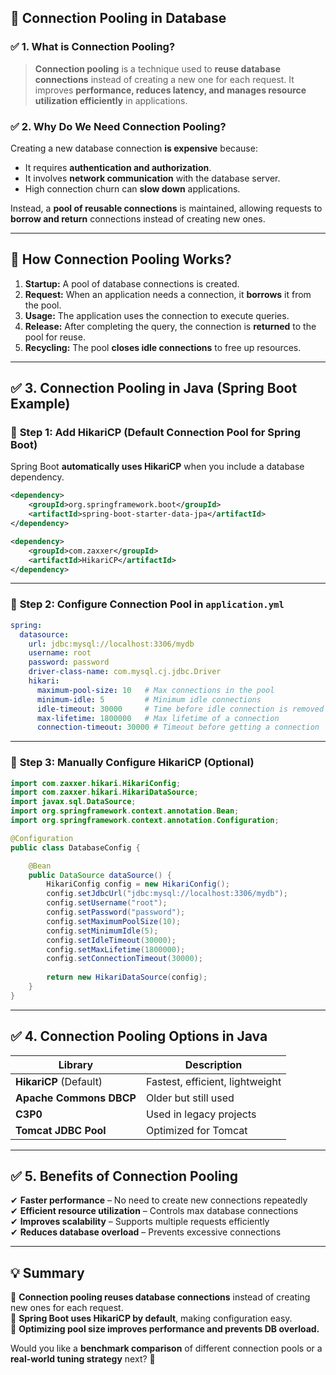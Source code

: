 ## 🔄 **Connection Pooling in Database**

### ✅ **1. What is Connection Pooling?**
> **Connection pooling** is a technique used to **reuse database connections** instead of creating a new one for each request. It improves **performance, reduces latency, and manages resource utilization efficiently** in applications.

### ✅ **2. Why Do We Need Connection Pooling?**
Creating a new database connection **is expensive** because:
- It requires **authentication and authorization**.
- It involves **network communication** with the database server.
- High connection churn can **slow down** applications.

Instead, a **pool of reusable connections** is maintained, allowing requests to **borrow and return** connections instead of creating new ones.

---

## 🔹 **How Connection Pooling Works?**
1. **Startup:** A pool of database connections is created.
2. **Request:** When an application needs a connection, it **borrows** it from the pool.
3. **Usage:** The application uses the connection to execute queries.
4. **Release:** After completing the query, the connection is **returned** to the pool for reuse.
5. **Recycling:** The pool **closes idle connections** to free up resources.

---

## ✅ **3. Connection Pooling in Java (Spring Boot Example)**

### 🔹 **Step 1: Add HikariCP (Default Connection Pool for Spring Boot)**
Spring Boot **automatically uses HikariCP** when you include a database dependency.

```xml
<dependency>
    <groupId>org.springframework.boot</groupId>
    <artifactId>spring-boot-starter-data-jpa</artifactId>
</dependency>

<dependency>
    <groupId>com.zaxxer</groupId>
    <artifactId>HikariCP</artifactId>
</dependency>
```

---

### 🔹 **Step 2: Configure Connection Pool in `application.yml`**

```yaml
spring:
  datasource:
    url: jdbc:mysql://localhost:3306/mydb
    username: root
    password: password
    driver-class-name: com.mysql.cj.jdbc.Driver
    hikari:
      maximum-pool-size: 10   # Max connections in the pool
      minimum-idle: 5         # Minimum idle connections
      idle-timeout: 30000     # Time before idle connection is removed
      max-lifetime: 1800000   # Max lifetime of a connection
      connection-timeout: 30000 # Timeout before getting a connection
```

---

### 🔹 **Step 3: Manually Configure HikariCP (Optional)**

```java
import com.zaxxer.hikari.HikariConfig;
import com.zaxxer.hikari.HikariDataSource;
import javax.sql.DataSource;
import org.springframework.context.annotation.Bean;
import org.springframework.context.annotation.Configuration;

@Configuration
public class DatabaseConfig {

    @Bean
    public DataSource dataSource() {
        HikariConfig config = new HikariConfig();
        config.setJdbcUrl("jdbc:mysql://localhost:3306/mydb");
        config.setUsername("root");
        config.setPassword("password");
        config.setMaximumPoolSize(10);
        config.setMinimumIdle(5);
        config.setIdleTimeout(30000);
        config.setMaxLifetime(1800000);
        config.setConnectionTimeout(30000);
        
        return new HikariDataSource(config);
    }
}
```

---

## ✅ **4. Connection Pooling Options in Java**
| Library | Description |
|---------|------------|
| **HikariCP** (Default) | Fastest, efficient, lightweight |
| **Apache Commons DBCP** | Older but still used |
| **C3P0** | Used in legacy projects |
| **Tomcat JDBC Pool** | Optimized for Tomcat |

---

## ✅ **5. Benefits of Connection Pooling**
✔ **Faster performance** – No need to create new connections repeatedly  
✔ **Efficient resource utilization** – Controls max database connections  
✔ **Improves scalability** – Supports multiple requests efficiently  
✔ **Reduces database overload** – Prevents excessive connections

---

## **💡 Summary**
🔹 **Connection pooling reuses database connections** instead of creating new ones for each request.  
🔹 **Spring Boot uses HikariCP by default**, making configuration easy.  
🔹 **Optimizing pool size improves performance and prevents DB overload.**

Would you like a **benchmark comparison** of different connection pools or a **real-world tuning strategy** next? 🚀